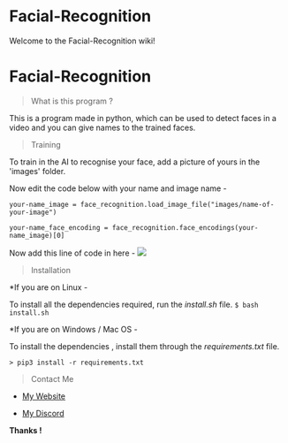 # Facial-Recognition

Welcome to the Facial-Recognition wiki!

# Facial-Recognition

> What is this program ?

This is a program made in python, which can be used to detect faces in a video and you can give names to the trained faces.

> Training

To train in the AI to recognise your face, add a picture of yours in the 'images' folder.

Now edit the code below with your name and image name -

`your-name_image = face_recognition.load_image_file("images/name-of-your-image")`

`your-name_face_encoding = face_recognition.face_encodings(your-name_image)[0]`

Now add this line of code in here - 
![](https://ibb.co/LZCbRRQ)

> Installation

*If you are on Linux - 

To install all the dependencies required, run the _install.sh_ file.
`$ bash install.sh`

*If you are on Windows / Mac OS - 

To install the dependencies , install them through the _requirements.txt_ file.

`> pip3 install -r requirements.txt`

> Contact Me

* [My Website](https://areno-dev.github.io/areno/)

* [My Discord](https://discord.gg/q6hTuDw9)

**Thanks !**
